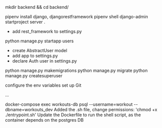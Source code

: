mkdir backend && cd backend/

pipenv install django, djangorestframework
pipenv shell
django-admin startproject server .
* add rest_framework to settings.py

python manage.py startapp users
* create AbstractUser model
* add app to settings.py
* declare Auth user in settings.py

python manage.py makemigrations
python manage.py migrate
python manage.py createsuperuser

configure the env variables
set up Git 

...

docker-compose exec workouts-db psql --username=workout --dbname=workouts_dev
Added the .sh file, change permissions: 'chmod +x ./entrypoint.sh'
Update the Dockerfile to run the shell script, as the container depends on the postgres DB